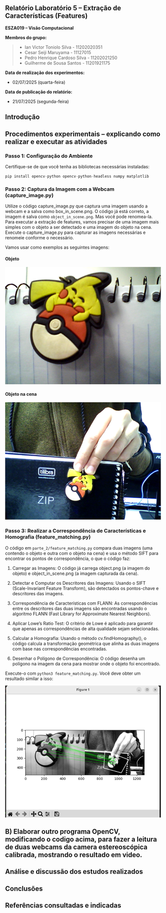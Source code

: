 ## Relatório Laboratório 5 – Extração de Características (Features)

**ESZA019 – Visão Computacional**

**Membros do grupo:**

> - Ian Victor Toniolo Silva - 11202020351
> - Cesar Seiji Maruyama - 11127015
> - Pedro Henrique Cardoso Silva - 11202021250
> - Guilherme de Sousa Santos - 11201921175

**Data de realização dos experimentos:**
- 02/07/2025 (quarta-feira)

**Data de publicação do relatório:**
- 21/07/2025 (segunda-feira)

## Introdução

## Procedimentos experimentais – explicando como realizar e executar as atividades

### Passo 1: Configuração do Ambiente

Certifique-se de que você tenha as bibliotecas necessárias instaladas:

```python
pip install opencv-python opencv-python-headless numpy matplotlib
```

### Passo 2: Captura da Imagem com a Webcam (capture_image.py)

Utilize o código capture_image.py que captura uma imagem usando a webcam e a salva como box_in_scene.png. O código já está correto,  a imagem é salva como `object_in_scene.png`. Mas você pode renomea-la. Para executar a extração de features, vamos precisar de uma imagem mais simples com o objeto a ser detectado e uma imagem do objeto na cena. Execute o capture_image.py para capturar as imagens necessárias e renomeie conforme o necessário.

Vamos usar como exemplos as seguintes imagens:

#### Objeto

<img src="parte_2/object.png">

#### Objeto na cena

<img src="parte_2/object_in_scene.png">

### Passo 3: Realizar a Correspondência de Características e Homografia (feature_matching.py)

O código em `parte_2/feature_matching.py` compara duas imagens (uma contendo o objeto e outra com o objeto na cena) e usa o método SIFT para encontrar os pontos de correspondência, o que o código faz:

1. Carregar as Imagens:
    O código já carrega object.png (a imagem do objeto) e object_in_scene.png (a imagem capturada da cena).

2. Detectar e Computar os Descritores das Imagens:
    Usando o SIFT (Scale-Invariant Feature Transform), são detectados os pontos-chave e descritores das imagens.

3. Correspondência de Características com FLANN:
    As correspondências entre os descritores das duas imagens são encontradas usando o algoritmo FLANN (Fast Library for Approximate Nearest Neighbors).

4. Aplicar Lowe’s Ratio Test:
    O critério de Lowe é aplicado para garantir que apenas as correspondências de alta qualidade sejam selecionadas.

5. Calcular a Homografia:
    Usando o método cv.findHomography(), o código calcula a transformação geométrica que alinha as duas imagens com base nas correspondências encontradas.

6. Desenhar o Polígono de Correspondência:
    O código desenha um polígono na imagem da cena para mostrar onde o objeto foi encontrado.

Execute-o com `python3 feature_matching.py`. Você deve obter um resultado similar a isso:

<img src="parte_2/result.png">

## B) Elaborar outro programa OpenCV, modificando o codigo acima, para fazer a leitura de duas webcams da camera estereoscópica calibrada, mostrando o resultado em video.

## Análise e discussão dos estudos realizados

## Conclusões

## Referências consultadas e indicadas

